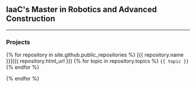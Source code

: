 ## IaaC's Master in Robotics and Advanced Construction

---

### Projects

{% for repository in site.github.public_repositories %}
[{{ repository.name }}]({{ repository.html_url }})
{% for topic in repository.topics %}
` {{ topic }} `
{% endfor %}

{% endfor %}
